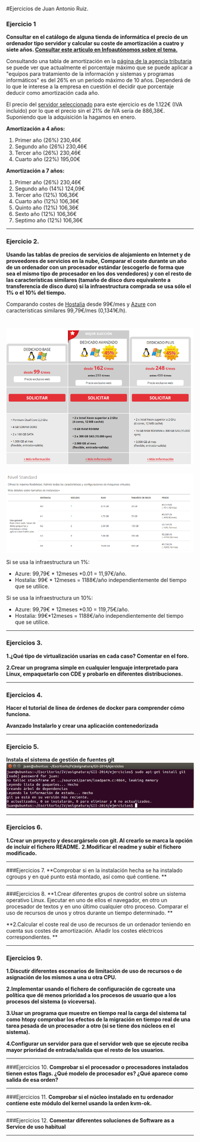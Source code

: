 #Ejercicios de Juan Antonio Ruiz.
### Ejercicio 1
**Consultar en el catálogo de alguna tienda de informática el precio de un ordenador tipo servidor
y calcular su coste de amortización a cuatro y siete años. [Consultar este artículo en Infoautónomos sobre el tema.](http://www.infoautonomos.com/consultas-a-la-comunidad/988)**

Consultando una tabla de amortización en la [página de la agencia tributaria](http://www.agenciatributaria.es/AEAT.internet/Inicio_es_ES/_Segmentos_/Empresas_y_profesionales/Empresarios_individuales_y_profesionales/Rendimientos_de_actividades_economicas_en_el_IRPF/Regimenes_para_determinar_el_rendimiento_de_las_actividades_economicas/Estimacion_Directa_Simplificada.shtml) se puede ver que actualmente el porcentaje máximo que se puede aplicar a "equipos para tratamiento de la información y sistemas y programas informáticos" es del 26% en un periodo máximo de 10 años. Dependerá de lo que le interese a la empresa en cuestión el decidir que porcentaje deducir como amortización cada año.

El precio del [servidor seleccionado](http://fujitsu-shop.anima-its.com/formato-torre/257-servidor-primergy-tx140-s2.html) para este ejercicio es de 1.122€ (IVA incluido) por lo que el precio sin el 21% de IVA sería de 886,38€. Suponiendo que la adquisición la hagamos en enero.

**Amortización a 4 años:**

1. Primer año (26%) 230,46€
2. Segundo año (26%) 230,46€
3. Tercer año (26%) 230,46€
4. Cuarto año (22%) 195,00€

**Amortización a 7 años:**

1. Primer año (26%) 230,46€
2. Segundo año (14%) 124,09€
3. Tercer año (12%) 106,36€
4. Cuarto año (12%) 106,36€
5. Quinto año (12%) 106,36€
6. Sexto año (12%) 106,36€
7. Septimo año (12%) 106,36€

* * *

### Ejercicio 2. 
**Usando las tablas de precios de servicios de alojamiento en Internet y de proveedores de servicios en la nube, Comparar el coste durante un año de un ordenador con un procesador estándar (escogerlo de forma que sea el mismo tipo de procesador en los dos vendedores) y con el resto de las características similares (tamaño de disco duro equivalente a transferencia de disco duro) si la infraestructura comprada se usa sólo el 1% o el 10% del tiempo.**

Comparando costes de [Hostalia](http://www.hostalia.com/dedicados/) desde 99€/mes y [Azure](http://azure.microsoft.com/es-es/pricing/details/virtual-machines/#Windows) con características similares 99,79€/mes (0,1341€/h).

![Captura de pantalla de precios en Hostalia:](./imagenes/hostalia.png)
========================================================================
![Captura de pantalla de precios en Azure:](./imagenes/azure.png)

Si se usa la infraestructura un 1%:
- Azure: 99,79€ * 12meses *0.01 = 11,97€/año.
- Hostalia: 99€ * 12meses = 1188€/año independientemente del tiempo que se utilice.

Si se usa la infraestructura un 10%:
- Azure: 99,79€ * 12meses *0.10 = 119,75€/año.
- Hostalia: 99€*12meses = 1188€/año independientemente del tiempo que se utilice.

* * *

### Ejercicios 3.
**1.¿Qué tipo de virtualización usarías en cada caso? Comentar en el foro.**

**2.Crear un programa simple en cualquier lenguaje interpretado para Linux, empaquetarlo con CDE y probarlo en diferentes distribuciones.**

* * *

### Ejercicios 4. 
**Hacer el tutorial de línea de órdenes de docker para comprender cómo funciona.**

**Avanzado Instalarlo y crear una aplicación contenedorizada**

* * *
### Ejercicio 5. 
**Instala el sistema de gestión de fuentes git**
![Captura de pantalla en la que se ve el comando utilzado para instalar git, aunque en mi caso ya lo tenía instalado](./imagenes/installGit.png)

* * *

### Ejercicios 6. 
**1.Crear un proyecto y descargárselo con git. Al crearlo se marca la opción de incluir el fichero README.**
**2.Modificar el readme y subir el fichero modificado.**

* * *

###Ejercicios 7. 
**Comprobar si en la instalación hecha se ha instalado cgroups y en qué punto está montado, así como qué contiene. **

* * *

###Ejercicios 8. 
**1.Crear diferentes grupos de control sobre un sistema operativo Linux. Ejecutar en uno de ellos el navegador, en otro un procesador de textos y en uno último cualquier otro proceso. Comparar el uso de recursos de unos y otros durante un tiempo determinado. **

**2.Calcular el coste real de uso de recursos de un ordenador teniendo en cuenta sus costes de amortización. Añadir los costes eléctricos correspondientes. **

* * *

### Ejercicios 9. 
**1.Discutir diferentes escenarios de limitación de uso de recursos o de asignación de los mismos a una u otra CPU.**

**2.Implementar usando el fichero de configuración de cgcreate una política que dé menos prioridad a los procesos de usuario que a los procesos del sistema (o viceversa).**

**3.Usar un programa que muestre en tiempo real la carga del sistema tal como htopy comprobar los efectos de la migración en tiempo real de una tarea pesada de un procesador a otro (si se tiene dos núcleos en el sistema).**

**4.Configurar un servidor para que el servidor web que se ejecute reciba mayor prioridad de entrada/salida que el resto de los usuarios.**

* * *

###Ejercicios 10. 
**Comprobar si el procesador o procesadores instalados tienen estos flags. ¿Qué modelo de procesador es? ¿Qué aparece como salida de esa orden?**

* * *

###Ejercicios 11. 
**Comprobar si el núcleo instalado en tu ordenador contiene este módulo del kernel usando la orden kvm-ok.**

* * *

###Ejercicios 12. 
**Comentar diferentes soluciones de Software as a Service de uso habitual**

* * *














 







